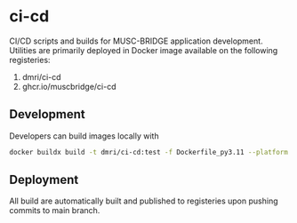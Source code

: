# ci-cd
CI/CD scripts and builds for MUSC-BRIDGE application development. Utilities are
primarily deployed in Docker image available on the following registeries:

1. dmri/ci-cd
2. ghcr.io/muscbridge/ci-cd

## Development
Developers can build images locally with
```bash
docker buildx build -t dmri/ci-cd:test -f Dockerfile_py3.11 --platform linux/amd64 --build-arg MAKE_JOBS=8 .
```

## Deployment
All build are automatically built and published to registeries upon pushing commits
to main branch.